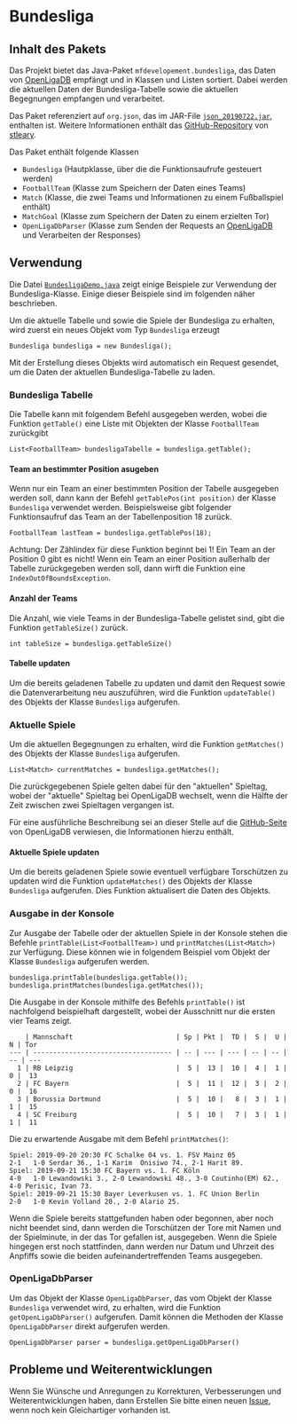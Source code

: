 # Bundesliga

## Inhalt des Pakets
Das Projekt bietet das Java-Paket `mfdevelopement.bundesliga`, das Daten von [OpenLigaDB](https://www.openligadb.de/) empfängt und in Klassen und Listen sortiert. Dabei werden die aktuellen Daten der Bundesliga-Tabelle sowie die aktuellen Begegnungen empfangen und verarbeitet.

Das Paket referenziert auf `org.json`, das im JAR-File [`json_20190722.jar`](https://repo1.maven.org/maven2/org/json/json/20190722/json-20190722.jar), enthalten ist. Weitere Informationen enthält das [GitHub-Repository](https://github.com/stleary/JSON-java) von [stleary](https://github.com/stleary).

Das Paket enthält folgende Klassen
- `Bundesliga` (Hautpklasse, über die die Funktionsaufrufe gesteuert werden)
- `FootballTeam` (Klasse zum Speichern der Daten eines Teams)
- `Match` (Klasse, die zwei Teams und Informationen zu einem Fußballspiel enthält)
- `MatchGoal` (Klasse zum Speichern der Daten zu einem erzielten Tor)
- `OpenLigaDbParser` (Klasse zum Senden der Requests an [OpenLigaDB](https://www.openligadb.de/) und Verarbeiten der Responses)

## Verwendung
Die Datei [`BundesligaDemo.java`](https://github.com/mjferstl/Bundesliga/blob/master/src/mfdevelopement/bundesliga/BundesligaDemo.java) zeigt einige Beispiele zur Verwendung der Bundesliga-Klasse. Einige dieser Beispiele sind im folgenden näher beschrieben.

Um die aktuelle Tabelle und sowie die Spiele der Bundesliga zu erhalten, wird zuerst ein neues Objekt vom Typ `Bundesliga` erzeugt
```
Bundesliga bundesliga = new Bundesliga();
```
Mit der Erstellung dieses Objekts wird automatisch ein Request gesendet, um die Daten der aktuellen Bundesliga-Tabelle zu laden.

### Bundesliga Tabelle
Die Tabelle kann mit folgendem Befehl ausgegeben werden, wobei die Funktion `getTable()` eine Liste mit Objekten der Klasse `FootballTeam` zurückgibt 
```
List<FootballTeam> bundesligaTabelle = bundesliga.getTable();
```

#### Team an bestimmter Position asugeben
Wenn nur ein Team an einer bestimmten Position der Tabelle ausgegeben werden soll, dann kann der Befehl `getTablePos(int position)` der Klasse `Bundesliga` verwendet werden. Beispielsweise gibt folgender Funktionsaufruf das Team an der Tabellenposition 18 zurück. 
```
FootballTeam lastTeam = bundesliga.getTablePos(18);
```
Achtung: Der Zählindex für diese Funktion beginnt bei 1! Ein Team an der Position 0 gibt es nicht!
Wenn ein Team an einer Position außerhalb der Tabelle zurückgegeben werden soll, dann wirft die Funktion eine `IndexOutOfBoundsException`. 

#### Anzahl der Teams 
Die Anzahl, wie viele Teams in der Bundesliga-Tabelle gelistet sind, gibt die Funktion `getTableSize()` zurück.
```
int tableSize = bundesliga.getTableSize()
``` 

#### Tabelle updaten
Um die bereits geladenen Tabelle zu updaten und damit den Request sowie die Datenverarbeitung neu auszuführen, wird die Funktion `updateTable()` des Objekts der Klasse `Bundesliga` aufgerufen.


### Aktuelle Spiele
Um die aktuellen Begegnungen zu erhalten, wird die Funktion `getMatches()` des Objekts der Klasse `Bundesliga` aufgerufen.
```
List<Match> currentMatches = bundesliga.getMatches();
```
Die zurückgegebenen Spiele gelten dabei für den "aktuellen" Spieltag, wobei der "aktuelle" Spieltag bei OpenLigaDB wechselt, wenn die Hälfte der Zeit zwischen zwei Spieltagen vergangen ist.

Für eine ausführliche Beschreibung sei an dieser Stelle auf die [GitHub-Seite](https://github.com/OpenLigaDB/OpenLigaDB-Samples) von OpenLigaDB verwiesen, die Informationen hierzu enthält.

#### Aktuelle Spiele updaten
Um die bereits geladenen Spiele sowie eventuell verfügbare Torschützen zu updaten wird die Funktion `updateMatches()` des Objekts der Klasse `Bundesliga` aufgerufen. Dies Funktion aktualisert die Daten des Objekts.

### Ausgabe in der Konsole
Zur Ausgabe der Tabelle oder der aktuellen Spiele in der Konsole stehen die Befehle `printTable(List<FootballTeam>)` und `printMatches(List<Match>)` zur Verfügung. Diese können wie in folgendem Beispiel vom Objekt der Klasse `Bundesliga` aufgerufen werden.
```
bundesliga.printTable(bundesliga.getTable());
bundesliga.printMatches(bundesliga.getMatches());
```

Die Ausgabe in der Konsole mithilfe des Befehls `printTable()` ist nachfolgend beispielhaft dargestellt, wobei der Ausschnitt nur die ersten vier Teams zeigt.
```
    | Mannschaft                          | Sp | Pkt |  TD |  S |  U |  N | Tor
--- | ----------------------------------- | -- | --- | --- | -- | -- | -- | ---
  1 | RB Leipzig                          |  5 |  13 |  10 |  4 |  1 |  0 |  13
  2 | FC Bayern                           |  5 |  11 |  12 |  3 |  2 |  0 |  16
  3 | Borussia Dortmund                   |  5 |  10 |   8 |  3 |  1 |  1 |  15
  4 | SC Freiburg                         |  5 |  10 |   7 |  3 |  1 |  1 |  11
```

Die zu erwartende Ausgabe mit dem Befehl `printMatches()`:
```
Spiel: 2019-09-20 20:30 FC Schalke 04 vs. 1. FSV Mainz 05       	  2-1	1-0 Serdar 36., 1-1 Karim  Onisiwo 74., 2-1 Harit 89.
Spiel: 2019-09-21 15:30 FC Bayern vs. 1. FC Köln                	  4-0	1-0 Lewandowski 3., 2-0 Lewandowski 48., 3-0 Coutinho(EM) 62., 4-0 Perisic, Ivan 73.
Spiel: 2019-09-21 15:30 Bayer Leverkusen vs. 1. FC Union Berlin 	  2-0	1-0 Kevin Volland 20., 2-0 Alario 25.
```
Wenn die Spiele bereits stattgefunden haben oder begonnen, aber noch nicht beendet sind, dann werden die Torschützen der Tore mit Namen und der Spielminute, in der das Tor gefallen ist, ausgegeben.
Wenn die Spiele hingegen erst noch stattfinden, dann werden nur Datum und Uhrzeit des Anpfiffs sowie die beiden aufeinandertreffenden Teams ausgegeben.

### OpenLigaDbParser
Um das Objekt der Klasse `OpenLigaDbParser`, das vom Objekt der Klasse `Bundesliga` verwendet wird, zu erhalten, wird die Funktion `getOpenLigaDbParser()` aufgerufen. Damit können die Methoden der Klasse `OpenLigaDbParser` direkt aufgerufen werden.
```
OpenLigaDbParser parser = bundesliga.getOpenLigaDbParser()
```

## Probleme und Weiterentwicklungen
Wenn Sie Wünsche und Anregungen zu Korrekturen, Verbesserungen und Weiterentwicklungen haben, dann Erstellen Sie bitte einen neuen [Issue](https://github.com/mjferstl/Bundesliga/issues), wenn noch kein Gleichartiger vorhanden ist.
